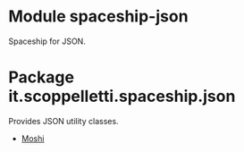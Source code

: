 # Module spaceship-json

Spaceship for JSON.

# Package it.scoppelletti.spaceship.json

Provides JSON utility classes.

* [Moshi](http://github.com/square/moshi)
